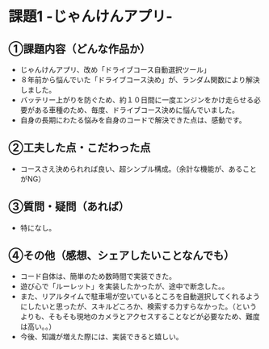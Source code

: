 # 課題1 -じゃんけんアプリ-

## ①課題内容（どんな作品か）
- じゃんけんアプリ、改め「ドライブコース自動選択ツール」
- ８年前から悩んでいた「ドライブコース決め」が、ランダム関数により解決しました。
- バッテリー上がりを防ぐため、約１０日間に一度エンジンをかけ走らせる必要がある車種のため、毎度、ドライブコース決めに悩んでいました。
- 自身の長期にわたる悩みを自身のコードで解決できた点は、感動です。


## ②工夫した点・こだわった点
- コースさえ決められれば良い、超シンプル構成。（余計な機能が、あることがNG）


## ③質問・疑問（あれば）
- 特になし。

## ④その他（感想、シェアしたいことなんでも）
- コード自体は、簡単のため数時間で実装できた。
- 遊び心で「ルーレット」を実装したかったが、途中で断念した。。
- また、リアルタイムで駐車場が空いているところを自動選択してくれるようにしたいと思ったが、スキルどころか、検索する力すらなかった。（というよりも、そもそも現地のカメラとアクセスすることなどが必要なため、難度は高い。。）
- 今後、知識が増えた際には、実装できると嬉しい。
